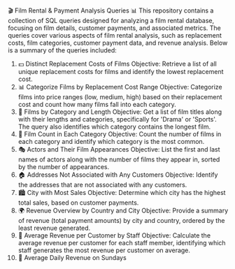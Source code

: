 🎬 Film Rental & Payment Analysis Queries 📊
This repository contains a collection of SQL queries designed for analyzing a film rental database, focusing on film details, customer payments, and associated metrics. The queries cover various aspects of film rental analysis, such as replacement costs, film categories, customer payment data, and revenue analysis. Below is a summary of the queries included:

1. 💵 Distinct Replacement Costs of Films
Objective: Retrieve a list of all unique replacement costs for films and identify the lowest replacement cost.
2. 📊 Categorize Films by Replacement Cost Range
Objective: Categorize films into price ranges (low, medium, high) based on their replacement cost and count how many films fall into each category.
3. 🎥 Films by Category and Length
Objective: Get a list of film titles along with their lengths and categories, specifically for 'Drama' or 'Sports'. The query also identifies which category contains the longest film.
4. 📅 Film Count in Each Category
Objective: Count the number of films in each category and identify which category is the most common.
5. 🎭 Actors and Their Film Appearances
Objective: List the first and last names of actors along with the number of films they appear in, sorted by the number of appearances.
6. 🏠 Addresses Not Associated with Any Customers
Objective: Identify the addresses that are not associated with any customers.
7. 🏙️ City with Most Sales
Objective: Determine which city has the highest total sales, based on customer payments.
8. 🌍 Revenue Overview by Country and City
Objective: Provide a summary of revenue (total payment amounts) by city and country, ordered by the least revenue generated.
9. 💼 Average Revenue per Customer by Staff
Objective: Calculate the average revenue per customer for each staff member, identifying which staff generates the most revenue per customer on average.
10. 📅 Average Daily Revenue on Sundays

